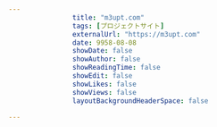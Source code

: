 ---
                title: "m3upt.com"
                tags: [プロジェクトサイト]
                externalUrl: "https://m3upt.com"
                date: 9958-08-08
                showDate: false
                showAuthor: false
                showReadingTime: false
                showEdit: false
                showLikes: false
                showViews: false
                layoutBackgroundHeaderSpace: false
                ---

